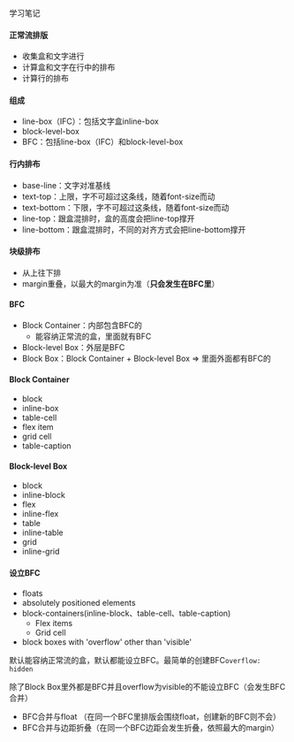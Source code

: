 学习笔记

#### 正常流排版

* 收集盒和文字进行
* 计算盒和文字在行中的排布
* 计算行的排布

#### 组成

* line-box（IFC）：包括文字盒inline-box
* block-level-box
* BFC：包括line-box（IFC）和block-level-box

#### 行内排布

* base-line：文字对准基线
* text-top：上限，字不可超过这条线，随着font-size而动
* text-bottom：下限，字不可超过这条线，随着font-size而动
* line-top：跟盒混排时，盒的高度会把line-top撑开
* line-bottom：跟盒混排时，不同的对齐方式会把line-bottom撑开

#### 块级排布

* 从上往下排
* margin重叠，以最大的margin为准（**只会发生在BFC里**）

#### BFC

* Block Container：内部包含BFC的
  * 能容纳正常流的盒，里面就有BFC
* Block-level Box：外层是BFC
* Block Box：Block Container + Block-level Box => 里面外面都有BFC的

#### Block Container

* block
* inline-box
* table-cell
* flex item
* grid cell
* table-caption

#### Block-level Box

* block
* inline-block
* flex
* inline-flex
* table
* inline-table
* grid
* inline-grid

#### 设立BFC

* floats
* absolutely positioned elements
* block-containers(inline-block、table-cell、table-caption)
  * Flex items
  * Grid cell
* block boxes with 'overflow' other than 'visible'

默认能容纳正常流的盒，默认都能设立BFC。最简单的创建BFC`overflow: hidden`

除了Block Box里外都是BFC并且overflow为visible的不能设立BFC（会发生BFC合并）

* BFC合并与float （在同一个BFC里排版会围绕float，创建新的BFC则不会）
* BFC合并与边距折叠（在同一个BFC边距会发生折叠，依照最大的margin）